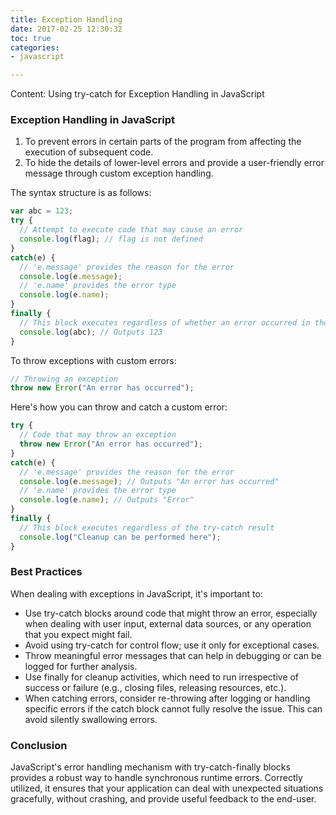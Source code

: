 ```yaml
---
title: Exception Handling
date: 2017-02-25 12:30:32
toc: true
categories:
- javascript

---
```


Content: Using try-catch for Exception Handling in JavaScript
<!--more-->

### Exception Handling in JavaScript

1. To prevent errors in certain parts of the program from affecting the execution of subsequent code.
2. To hide the details of lower-level errors and provide a user-friendly error message through custom exception handling.

The syntax structure is as follows:

```javascript
var abc = 123;
try {
  // Attempt to execute code that may cause an error
  console.log(flag); // flag is not defined
}
catch(e) {
  // 'e.message' provides the reason for the error
  console.log(e.message);
  // 'e.name' provides the error type
  console.log(e.name);
}
finally {
  // This block executes regardless of whether an error occurred in the try block
  console.log(abc); // Outputs 123
}
```

To throw exceptions with custom errors:

```javascript
// Throwing an exception
throw new Error("An error has occurred");
```

Here's how you can throw and catch a custom error:

```javascript
try {
  // Code that may throw an exception
  throw new Error("An error has occurred");
}
catch(e) {
  // 'e.message' provides the reason for the error
  console.log(e.message); // Outputs "An error has occurred"
  // 'e.name' provides the error type
  console.log(e.name); // Outputs "Error"
}
finally {
  // This block executes regardless of the try-catch result
  console.log("Cleanup can be performed here");
}
```

### Best Practices

When dealing with exceptions in JavaScript, it's important to:

- Use try-catch blocks around code that might throw an error, especially when dealing with user input, external data sources, or any operation that you expect might fail.
- Avoid using try-catch for control flow; use it only for exceptional cases.
- Throw meaningful error messages that can help in debugging or can be logged for further analysis.
- Use finally for cleanup activities, which need to run irrespective of success or failure (e.g., closing files, releasing resources, etc.).
- When catching errors, consider re-throwing after logging or handling specific errors if the catch block cannot fully resolve the issue. This can avoid silently swallowing errors.

### Conclusion

JavaScript's error handling mechanism with try-catch-finally blocks provides a robust way to handle synchronous runtime errors. Correctly utilized, it ensures that your application can deal with unexpected situations gracefully, without crashing, and provide useful feedback to the end-user.
